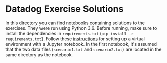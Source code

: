 # Datadog Exercise Solutions

In this directory you can find notebooks containing solutions to the exercises. They were run using Python 3.6. Before running, make sure to install the dependencies in `requirements.txt` (`pip install -r requirements.txt`). Follow these [instructions](https://anbasile.github.io/programming/2017/06/25/jupyter-venv/) for setting up a virtual environment with a Jupyter notebook. In the first notebook, it's assumed that the two data files (`scenario1.txt` and `scenario2.txt`) are located in the same directory as the notebook.
